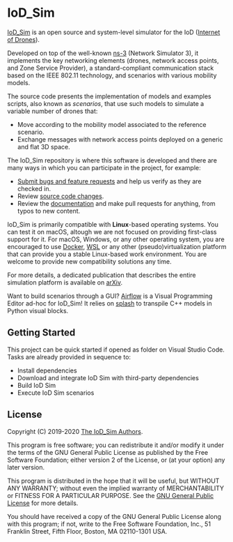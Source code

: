 # IoD_Sim

[IoD_Sim](https://telematics.poliba.it/iod-sim) is an open source and
system-level simulator for the IoD ([Internet of
Drones](https://ieeexplore.ieee.org/document/7423671)).

Developed on top of the well-known [ns-3](https://www.nsnam.org/) (Network
Simulator 3), it implements the key networking elements (drones, network access
points, and Zone Service Provider), a standard-compliant communication stack
based on the IEEE 802.11 technology, and scenarios with various mobility
models.

The source code presents the implementation of models and examples scripts,
also known as _scenarios_, that use such models to simulate a variable number
of drones that:
* Move according to the mobility model associated to the reference scenario.
* Exchange messages with network access points deployed on a generic and flat
  3D space.

The IoD_Sim repository is where this
software is developed and there are many ways in which you can participate in
the project, for example:
* [Submit bugs and feature requests](issues) and help us verify as they are
  checked in.
* Review [source code changes](pulls).
* Review the [documentation](doc) and make pull requests for anything, from
  typos to new content.

IoD_Sim is primarily compatible with **Linux**-based operating systems. You can
test it on macOS, altough we are not focused on providing first-class support
for it. For macOS, Windows, or any other operating system, you are encouraged
to use [Docker](https://www.docker.com/),
[WSL](https://docs.microsoft.com/en-us/windows/wsl/about) or any other
(pseudo)virtualization platform that can provide you a stable Linux-based work
environment. You are welcome to provide new compatibility solutions any time.

For more details, a dedicated publication that describes the entire simulation platform is available on [arXiv](https://arxiv.org/abs/2203.13710).

Want to build scenarios through a GUI? [Airflow](https://github.com/GiovanniGrieco/IoD_Sim-airflow) is a Visual Programming Editor ad-hoc for IoD_Sim! It relies on [splash](https://github.com/GiovanniGrieco/IoD_Sim-splash) to transpile C++ models in Python visual blocks.

## Getting Started

This project can be quick started if opened as folder on Visual Studio Code.
Tasks are already provided in sequence to:
* Install dependencies
* Download and integrate IoD Sim with third-party dependencies
* Build IoD Sim
* Execute IoD Sim scenarios

## License

Copyright (C) 2019-2020 [The IoD_Sim Authors](AUTHORS).

This program is free software; you can redistribute it and/or modify
it under the terms of the GNU General Public License as published by
the Free Software Foundation; either version 2 of the License, or
(at your option) any later version.

This program is distributed in the hope that it will be useful,
but WITHOUT ANY WARRANTY; without even the implied warranty of
MERCHANTABILITY or FITNESS FOR A PARTICULAR PURPOSE.  See the
[GNU General Public License](LICENSE) for more details.

You should have received a copy of the GNU General Public License along
with this program; if not, write to the Free Software Foundation, Inc.,
51 Franklin Street, Fifth Floor, Boston, MA 02110-1301 USA.
